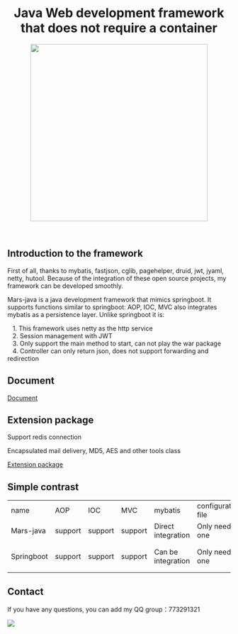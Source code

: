 <h1 align="center">Java Web development framework that does not require a container</h1>

<p align="center"><img width="400px" src="https://github.com/yuyenews/Mars-java/blob/master/mars-logos/logo-long.png?raw=true" /></p>

<br/>

<h2>Introduction to the framework</h2>

<p>First of all, thanks to mybatis, fastjson, cglib, pagehelper, druid, jwt, jyaml, netty, hutool. Because of the integration of these open source projects, my framework can be developed smoothly.</p>

<p>Mars-java is a java development framework that mimics springboot. It supports functions similar to springboot: AOP, IOC, MVC also integrates mybatis as a persistence layer. Unlike springboot it is:</p>

<p>
    &nbsp;&nbsp;
    1. This framework uses netty as the http service
    <br/>
    &nbsp;&nbsp;
    2. Session management with JWT
    <br/>
    &nbsp;&nbsp;
    3. Only support the main method to start, can not play the war package
    <br/>
    &nbsp;&nbsp;
    4. Controller can only return json, does not support forwarding and redirection
</p>

<h2>Document</h2>

[Document](http://goge-framework.com/doc.html)

<h2>Extension package</h2>

<p>Support redis connection</p>

<p>Encapsulated mail delivery, MD5, AES and other tools class</p>

[Extension package](https://github.com/yuyenews/Mars-extends)

<h2>Simple contrast</h2>

<table>
    <tbody>
        <tr class="firstRow">
            <td>name</td>
            <td>AOP</td>
            <td>IOC</td>
            <td>MVC</td>
            <td>mybatis</td>
            <td>configuration file</td>
            <td>startup method</td>
        </tr>
        <tr>
            <td>Mars-java</td>
            <td>support</td>
            <td>support</td>
            <td>support</td>
            <td>Direct integration</td>
            <td>Only need one</td>
            <td>main method</td>
        </tr>
        <tr>
            <td>Springboot</td>
            <td>support</td>
            <td>support</td>
            <td>support</td>
            <td>Can be integration</td>
            <td>Only need one</td>
            <td>main method，war+tomcat</td>
        </tr>
    </tbody>
</table>

<h2>Contact</h2>

<p>If you have any questions, you can add my QQ group：773291321</p>

<p><img src="https://images.gitee.com/uploads/images/2019/0314/230940_795215de_2331383.png"/></p>

